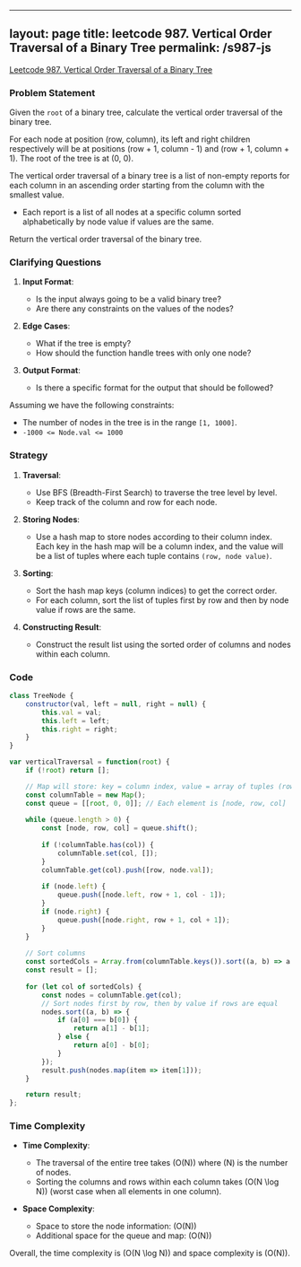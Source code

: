 
---
layout: page
title: leetcode 987. Vertical Order Traversal of a Binary Tree
permalink: /s987-js
---
[Leetcode 987. Vertical Order Traversal of a Binary Tree](https://algoadvance.github.io/algoadvance/l987)
### Problem Statement

Given the `root` of a binary tree, calculate the vertical order traversal of the binary tree. 

For each node at position (row, column), its left and right children respectively will be at positions (row + 1, column - 1) and (row + 1, column + 1). The root of the tree is at (0, 0).

The vertical order traversal of a binary tree is a list of non-empty reports for each column in an ascending order starting from the column with the smallest value.

- Each report is a list of all nodes at a specific column sorted alphabetically by node value if values are the same.

Return the vertical order traversal of the binary tree.

### Clarifying Questions

1. **Input Format**:
   - Is the input always going to be a valid binary tree?
   - Are there any constraints on the values of the nodes?

2. **Edge Cases**:
   - What if the tree is empty?
   - How should the function handle trees with only one node?

3. **Output Format**:
   - Is there a specific format for the output that should be followed?
  
Assuming we have the following constraints:
- The number of nodes in the tree is in the range `[1, 1000]`.
- `-1000 <= Node.val <= 1000`

### Strategy

1. **Traversal**:
   - Use BFS (Breadth-First Search) to traverse the tree level by level.
   - Keep track of the column and row for each node.

2. **Storing Nodes**:
   - Use a hash map to store nodes according to their column index. Each key in the hash map will be a column index, and the value will be a list of tuples where each tuple contains `(row, node value)`.

3. **Sorting**:
   - Sort the hash map keys (column indices) to get the correct order.
   - For each column, sort the list of tuples first by row and then by node value if rows are the same.

4. **Constructing Result**:
   - Construct the result list using the sorted order of columns and nodes within each column.

### Code

```javascript
class TreeNode {
    constructor(val, left = null, right = null) {
        this.val = val;
        this.left = left;
        this.right = right;
    }
}

var verticalTraversal = function(root) {
    if (!root) return [];

    // Map will store: key = column index, value = array of tuples (row, node value)
    const columnTable = new Map();
    const queue = [[root, 0, 0]]; // Each element is [node, row, col]
    
    while (queue.length > 0) {
        const [node, row, col] = queue.shift();
        
        if (!columnTable.has(col)) {
            columnTable.set(col, []);
        }
        columnTable.get(col).push([row, node.val]);
        
        if (node.left) {
            queue.push([node.left, row + 1, col - 1]);
        }
        if (node.right) {
            queue.push([node.right, row + 1, col + 1]);
        }
    }
    
    // Sort columns
    const sortedCols = Array.from(columnTable.keys()).sort((a, b) => a - b);
    const result = [];
    
    for (let col of sortedCols) {
        const nodes = columnTable.get(col);
        // Sort nodes first by row, then by value if rows are equal
        nodes.sort((a, b) => {
            if (a[0] === b[0]) {
                return a[1] - b[1];
            } else {
                return a[0] - b[0];
            }
        });
        result.push(nodes.map(item => item[1]));
    }

    return result;
};
```

### Time Complexity

- **Time Complexity**: 
  - The traversal of the entire tree takes \(O(N)\) where \(N\) is the number of nodes.
  - Sorting the columns and rows within each column takes \(O(N \log N)\) (worst case when all elements in one column).

- **Space Complexity**:
  - Space to store the node information: \(O(N)\)
  - Additional space for the queue and map: \(O(N)\)

Overall, the time complexity is \(O(N \log N)\) and space complexity is \(O(N)\).